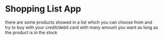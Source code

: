 # Shopping List App

there are some products showed in a list which you can choose from and try to buy with your credit/debit card with many amount you want as long as the product is in the stock
